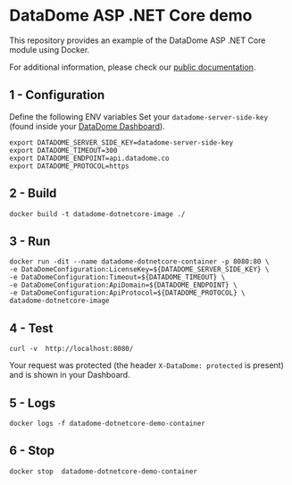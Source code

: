 # DataDome ASP .NET Core demo

This repository provides an example of the DataDome ASP .NET Core module using Docker.

For additional information, please check our [public documentation](https://docs.datadome.co/docs/aspnet-core).

## 1 - Configuration

Define the following ENV variables 
Set your `datadome-server-side-key` (found inside your [DataDome Dashboard](https://app.datadome.co/dashboard/management/integrations)).

```
export DATADOME_SERVER_SIDE_KEY=datadome-server-side-key
export DATADOME_TIMEOUT=300
export DATADOME_ENDPOINT=api.datadome.co
export DATADOME_PROTOCOL=https
```

## 2 - Build

```
docker build -t datadome-dotnetcore-image ./
```

## 3 - Run

```
docker run -dit --name datadome-dotnetcore-container -p 8080:80 \
-e DataDomeConfiguration:LicenseKey=${DATADOME_SERVER_SIDE_KEY} \
-e DataDomeConfiguration:Timeout=${DATADOME_TIMEOUT} \
-e DataDomeConfiguration:ApiDomain=${DATADOME_ENDPOINT} \
-e DataDomeConfiguration:ApiProtocol=${DATADOME_PROTOCOL} \
datadome-dotnetcore-image
```

## 4 - Test

```
curl -v  http://localhost:8080/
```

Your request was protected (the header `X-DataDome: protected` is present) and is shown in your Dashboard.

## 5 - Logs

```
docker logs -f datadome-dotnetcore-demo-container
```

## 6 - Stop

```
docker stop  datadome-dotnetcore-demo-container
```
